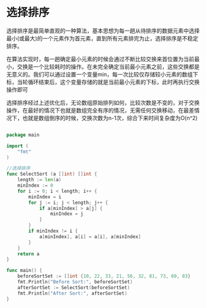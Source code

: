 # 选择排序

选择排序是最简单直观的一种算法，基本思想为每一趟从待排序的数据元素中选择最小(或最大)的一个元素作为首元素，直到所有元素排完为止，选择排序是不稳定排序。

在算法实现时，每一趟确定最小元素的时候会通过不断比较交换来首位置为当前最小，交换是一个比较耗时的操作。在未完全确定当前最小元素之前，这些交换都是无意义的。我们可以通过设置一个变量min，每一次比较仅存储较小元素的数组下标，当轮循环结束后，这个变量存储的就是当前最小元素的下标，此时再执行交换操作即可

选择排序经过上述优化后，无论数组原始排列如何，比较次数是不变的，对于交换操作，在最好的情况下也就是数组完全有序的情况，无需任何交换移动，在最差情况下，也就是数组倒序的时候，交换次数为n-1次，综合下来时间复杂度为O(n^2)

```go

package main

import (
	"fmt"
)

//选择排序
func SelectSort (a []int) []int {
	length := len(a)
	minIndex := 0
	for i := 0; i < length; i++ {
		minIndex = i
		for j := i; j < length; j++ {
			if a[minIndex] > a[j] {
				minIndex = j
			}
		}
		if minIndex != i {
			a[minIndex], a[i] = a[i], a[minIndex]
		}
	}
	return a
}

func main() {
	beforeSortSet := []int {10, 22, 33, 21, 56, 32, 81, 73, 69, 83}
	fmt.Println("Before Sort:", beforeSortSet)
	afterSortSet := SelectSort(beforeSortSet)
	fmt.Println("After Sort:", afterSortSet)
}
```